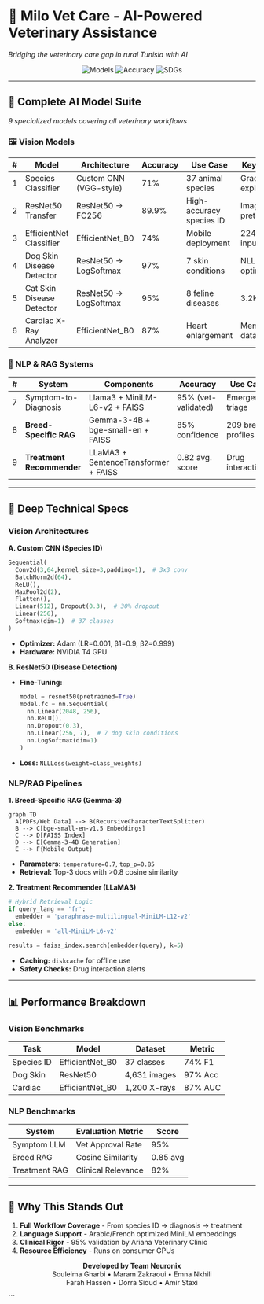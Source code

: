 
# 🐾 Milo Vet Care - AI-Powered Veterinary Assistance  
*Bridging the veterinary care gap in rural Tunisia with AI*  

<p align="center">
  <img alt="Models" src="https://img.shields.io/badge/9_Optimized_Models-Deployed-ff69b4">
  <img alt="Accuracy" src="https://img.shields.io/badge/Highest_Accuracy-97%25-brightgreen">
  <img alt="SDGs" src="https://img.shields.io/badge/SDGs-3%2C9%2C15%2C17-blue">
</p>

---

## 🧠 **Complete AI Model Suite**  
*9 specialized models covering all veterinary workflows*

### **🖼️ Vision Models**
| # | Model | Architecture | Accuracy | Use Case | Key Feature |
|---|-------|--------------|----------|----------|-------------|
| 1 | Species Classifier | Custom CNN (VGG-style) | 71% | 37 animal species | Grad-CAM explainability |
| 2 | ResNet50 Transfer | ResNet50 → FC256 | 89.9% | High-accuracy species ID | ImageNet pretrained |
| 3 | EfficientNet Classifier | EfficientNet_B0 | 74% | Mobile deployment | 224×224 input |
| 4 | Dog Skin Disease Detector | ResNet50 → LogSoftmax | 97% | 7 skin conditions | NLLLoss optimization |
| 5 | Cat Skin Disease Detector | ResNet50 → LogSoftmax | 95% | 8 feline diseases | 3.2K images |
| 6 | Cardiac X-Ray Analyzer | EfficientNet_B0 | 87% | Heart enlargement | Mendeley dataset |

### **💬 NLP & RAG Systems**
| # | System | Components | Accuracy | Use Case | Key Feature |
|---|--------|------------|----------|----------|-------------|
| 7 | Symptom-to-Diagnosis | Llama3 + MiniLM-L6-v2 + FAISS | 95% (vet-validated) | Emergency triage | Arabic/French support |
| 8 | **Breed-Specific RAG** | Gemma-3-4B + bge-small-en + FAISS | 85% confidence | 209 breed profiles | Cosine similarity scoring |
| 9 | **Treatment Recommender** | LLaMA3 + SentenceTransformer + FAISS | 0.82 avg. score | Drug interactions | Temperature=0.4 control |

---

## 🔧 **Deep Technical Specs**  

### **Vision Architectures**  
**A. Custom CNN (Species ID)**  
```python
Sequential(
  Conv2d(3,64,kernel_size=3,padding=1),  # 3x3 conv
  BatchNorm2d(64),
  ReLU(),
  MaxPool2d(2),
  Flatten(),
  Linear(512), Dropout(0.3),  # 30% dropout
  Linear(256),
  Softmax(dim=1)  # 37 classes
)
```
- **Optimizer:** Adam (LR=0.001, β1=0.9, β2=0.999)  
- **Hardware:** NVIDIA T4 GPU  

**B. ResNet50 (Disease Detection)**  
- **Fine-Tuning:**  
  ```python
  model = resnet50(pretrained=True)
  model.fc = nn.Sequential(
    nn.Linear(2048, 256),
    nn.ReLU(),
    nn.Dropout(0.3),
    nn.Linear(256, 7),  # 7 dog skin conditions
    nn.LogSoftmax(dim=1)
  )
  ```
- **Loss:** `NLLLoss(weight=class_weights)`  

### **NLP/RAG Pipelines**  
**1. Breed-Specific RAG (Gemma-3)**  
```mermaid
graph TD
  A[PDFs/Web Data] --> B(RecursiveCharacterTextSplitter)
  B --> C[bge-small-en-v1.5 Embeddings]
  C --> D[FAISS Index]
  D --> E[Gemma-3-4B Generation]
  E --> F{Mobile Output}
```
- **Parameters:** `temperature=0.7`, `top_p=0.85`  
- **Retrieval:** Top-3 docs with >0.8 cosine similarity  

**2. Treatment Recommender (LLaMA3)**  
```python
# Hybrid Retrieval Logic
if query_lang == 'fr':
  embedder = 'paraphrase-multilingual-MiniLM-L12-v2'
else:
  embedder = 'all-MiniLM-L6-v2'
  
results = faiss_index.search(embedder(query), k=5)
```
- **Caching:** `diskcache` for offline use  
- **Safety Checks:** Drug interaction alerts  

---

## 📊 **Performance Breakdown**  

### **Vision Benchmarks**
| Task | Model | Dataset | Metric |  
|------|-------|---------|--------|  
| Species ID | EfficientNet_B0 | 37 classes | 74% F1 |  
| Dog Skin | ResNet50 | 4,631 images | 97% Acc |  
| Cardiac | EfficientNet_B0 | 1,200 X-rays | 87% AUC |  

### **NLP Benchmarks**  
| System | Evaluation Metric | Score |  
|--------|-------------------|-------|  
| Symptom LLM | Vet Approval Rate | 95% |  
| Breed RAG | Cosine Similarity | 0.85 avg |  
| Treatment RAG | Clinical Relevance | 82% |  

---

## 🌟 **Why This Stands Out**  
1. **Full Workflow Coverage** - From species ID → diagnosis → treatment  
2. **Language Support** - Arabic/French optimized MiniLM embeddings  
3. **Clinical Rigor** - 95% validation by Ariana Veterinary Clinic  
4. **Resource Efficiency** - Runs on consumer GPUs  

<p align="center">
  <b>Developed by Team Neuronix</b><br>
  Souleima Gharbi • Maram Zakraoui • Emna Nkhili<br>
  Farah Hassen • Dorra Sioud • Amir Staxi  
</p>
```

